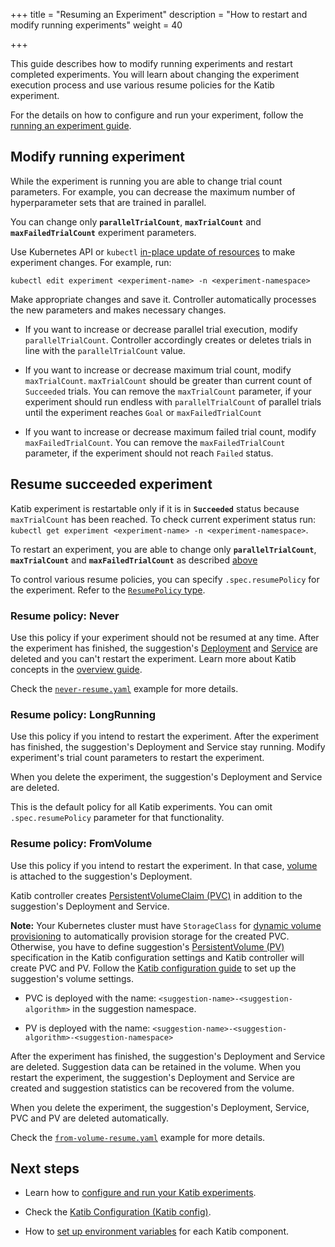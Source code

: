 +++
title = "Resuming an Experiment"
description = "How to restart and modify running experiments"
weight = 40
                    
+++

This guide describes how to modify running experiments
and restart completed experiments. You will learn
about changing the experiment execution process and use various
resume policies for the Katib experiment.

For the details on how to configure and run your experiment, follow the
[running an experiment guide](/docs/components/katib/experiment/).

<a id="modify-experiment">

## Modify running experiment

While the experiment is running you are able to change trial count parameters.
For example, you can decrease the maximum number of
hyperparameter sets that are trained in parallel.

You can change only **`parallelTrialCount`**, **`maxTrialCount`** and **`maxFailedTrialCount`**
experiment parameters.

Use Kubernetes API or `kubectl`
[in-place update of resources](https://kubernetes.io/docs/concepts/cluster-administration/manage-deployment/#in-place-updates-of-resources)
to make experiment changes. For example, run:

```
kubectl edit experiment <experiment-name> -n <experiment-namespace>
```

Make appropriate changes and save it. Controller automatically processes
the new parameters and makes necessary changes.

- If you want to increase or decrease parallel trial execution,
  modify `parallelTrialCount`. Controller accordingly creates or
  deletes trials in line with the `parallelTrialCount` value.

- If you want to increase or decrease maximum trial count,
  modify `maxTrialCount`. `maxTrialCount` should be greater than current
  count of `Succeeded` trials. You can remove the `maxTrialCount` parameter,
  if your experiment should run endless with `parallelTrialCount` of parallel
  trials until the experiment reaches `Goal` or `maxFailedTrialCount`

- If you want to increase or decrease maximum failed trial count,
  modify `maxFailedTrialCount`. You can remove the `maxFailedTrialCount`
  parameter, if the experiment should not reach `Failed` status.

## Resume succeeded experiment

Katib experiment is restartable only if it is in **`Succeeded`** status because
`maxTrialCount` has been reached. To check current experiment status run:
`kubectl get experiment <experiment-name> -n <experiment-namespace>`.

To restart an experiment, you are able to change only **`parallelTrialCount`**,
**`maxTrialCount`** and **`maxFailedTrialCount`**
as described [above](#modify-experiment)

To control various resume policies, you can specify `.spec.resumePolicy`
for the experiment.
Refer to the
[`ResumePolicy` type](https://github.com/kubeflow/katib/blob/master/pkg/apis/controller/experiments/v1beta1/experiment_types.go#L58).

### Resume policy: Never

Use this policy if your experiment should not be resumed at any time.
After the experiment has finished,
the suggestion's [Deployment](https://kubernetes.io/docs/concepts/workloads/controllers/deployment/)
and [Service](https://kubernetes.io/docs/concepts/services-networking/service/)
are deleted and you can't restart the experiment.
Learn more about Katib concepts
in the [overview guide](/docs/components/katib/overview/#katib-concepts).

Check the
[`never-resume.yaml`](https://github.com/kubeflow/katib/blob/master/examples/v1beta1/resume-experiment/never-resume.yaml#L20)
example for more details.

### Resume policy: LongRunning

Use this policy if you intend to restart the experiment.
After the experiment has finished, the suggestion's Deployment and Service stay
running. Modify experiment's trial count parameters to restart the experiment.

When you delete the experiment, the suggestion's Deployment and
Service are deleted.

This is the default policy for all Katib experiments.
You can omit `.spec.resumePolicy` parameter for that functionality.

### Resume policy: FromVolume

Use this policy if you intend to restart the experiment.
In that case, [volume](https://kubernetes.io/docs/concepts/storage/volumes/)
is attached to the suggestion's Deployment.

Katib controller creates
[PersistentVolumeClaim (PVC)](https://kubernetes.io/docs/concepts/storage/persistent-volumes/#persistentvolumeclaims)
in addition to the suggestion's Deployment and Service.

**Note:** Your Kubernetes cluster must have `StorageClass` for
[dynamic volume provisioning](https://kubernetes.io/docs/concepts/storage/dynamic-provisioning/)
to automatically provision storage for the created PVC. Otherwise, you have to define
suggestion's [PersistentVolume (PV)](https://kubernetes.io/docs/concepts/storage/persistent-volumes/#persistent-volumes)
specification in the Katib configuration settings and Katib controller will create PVC and PV.
Follow the [Katib configuration guide](/docs/components/katib/katib-config/#suggestion-volume-settings)
to set up the suggestion's volume settings.

- PVC is deployed with the name: `<suggestion-name>-<suggestion-algorithm>`
  in the suggestion namespace.

- PV is deployed with the name:
  `<suggestion-name>-<suggestion-algorithm>-<suggestion-namespace>`

After the experiment has finished, the suggestion's Deployment and
Service are deleted. Suggestion data can be retained in the volume.
When you restart the experiment, the suggestion's Deployment and Service
are created and suggestion statistics can be recovered from the volume.

When you delete the experiment, the suggestion's Deployment, Service,
PVC and PV are deleted automatically.

Check the
[`from-volume-resume.yaml`](https://github.com/kubeflow/katib/blob/master/examples/v1beta1/resume-experiment/from-volume-resume.yaml#L18)
example for more details.

## Next steps

- Learn how to
  [configure and run your Katib experiments](/docs/components/katib/experiment/).

- Check the
  [Katib Configuration (Katib config)](/docs/components/katib/katib-config/).

- How to [set up environment variables](/docs/components/katib/env-variables/)
  for each Katib component.

